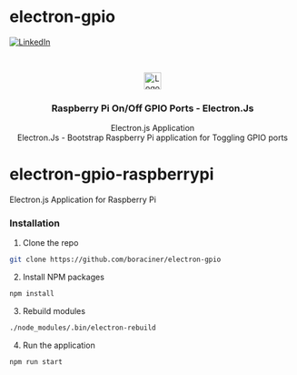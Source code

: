# electron-gpio

[linkedin-shield]: https://img.shields.io/badge/-LinkedIn-black.svg?style=flat-square&logo=linkedin&colorB=555
[linkedin-url]: https://linkedin.com/in/boraciner
[![LinkedIn][linkedin-shield]][linkedin-url]



<!-- PROJECT LOGO -->
<br />
<p align="center">
  
   <img src="https://miro.medium.com/max/972/1*O6KluMvEBZ1cBL3EPo4tig.png" alt="Logo" width="30" height="30">
  

  <h3 align="center">Raspberry Pi On/Off GPIO Ports - Electron.Js</h3>

  <p align="center">
    Electron.js Application 
    <br />
   Electron.Js - Bootstrap Raspberry Pi application for Toggling GPIO ports
  </p>
</p>



# electron-gpio-raspberrypi
Electron.js Application for Raspberry Pi
### Installation


1. Clone the repo
```sh
git clone https://github.com/boraciner/electron-gpio
```
2. Install NPM packages
```sh
npm install
```
3. Rebuild modules
```sh
./node_modules/.bin/electron-rebuild
```
4. Run the application
```sh
npm run start
```

